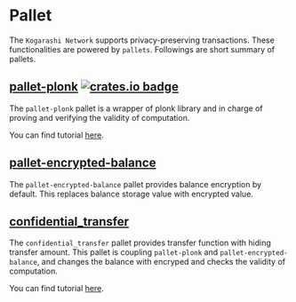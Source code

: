 # Pallet
The `Kogarashi Network` supports privacy-preserving transactions. These functionalities are powered by `pallets`. Followings are short summary of pallets.

## [pallet-plonk](https://github.com/KogarashiNetwork/Kogarashi/tree/master/pallets/plonk) [![crates.io badge](https://img.shields.io/crates/v/plonk-pallet.svg)](https://crates.io/crates/plonk-pallet)


The `pallet-plonk` pallet is a wrapper of plonk library and in charge of proving and verifying the validity of computation.

You can find tutorial [here](https://kogarashinetwork.github.io/Kogarashi/tutorial/plonk_pallet/).

## [pallet-encrypted-balance](https://github.com/KogarashiNetwork/Kogarashi/tree/master/pallets/encrypted_balance)

The `pallet-encrypted-balance` pallet provides balance encryption by default. This replaces balance storage value with encrypted value.

## [confidential_transfer](https://github.com/KogarashiNetwork/Kogarashi/tree/master/pallets/confidential_transfer)

The `confidential_transfer` pallet provides transfer function with hiding transfer amount. This pallet is coupling `pallet-plonk` and `pallet-encrypted-balance`, and changes the balance with encryped and checks the validity of computation.

You can find tutorial [here](https://kogarashinetwork.github.io/Kogarashi/tutorial/confidential_transfer_pallet/).
